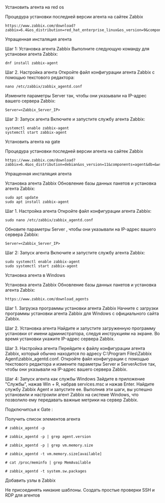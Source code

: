 Установить агента на red os

Процедура установки последней версии агента на сайтек Zabbix
```
https://www.zabbix.com/download?zabbix=6.4&os_distribution=red_hat_enterprise_linux&os_version=9&components=agent&db=&ws=
```

Упращенная инсталяция агента

Шаг 1: Установка агента Zabbix Выполните следующую команду для установки агента Zabbix:
```
dnf install zabbix-agent
```
Шаг 2. Настройка агента Откройте файл конфигурации агента Zabbix с помощью текстового редактора:
```
nano /etc/zabbix/zabbix_agentd.conf
```
Измените параметры Server  так, чтобы они указывали на IP-адрес вашего сервера Zabbix:
```
Server=<Zabbix_Server_IP>
```
Шаг 3: Запуск агента Включите и запустите службу агента Zabbix:
```
systemctl enable zabbix-agent
systemctl start zabbix-agent
```

Установить агента на gate

Процедура установки последней версии агента на сайтек Zabbix
```
https://www.zabbix.com/download?zabbix=6.4&os_distribution=debian&os_version=11&components=agent&db=&ws=
```


Упращенная инсталяция агента


Установка агента Zabbix Обновление базы данных пакетов и установка агента Zabbix:
```
sudo apt update
sudo apt install zabbix-agent
```
Шаг 1. Настройка агента Откройте файл конфигурации агента Zabbix:
```
sudo nano /etc/zabbix/zabbix_agentd.conf
```
Обновите параметры Server , чтобы они указывали на IP-адрес вашего сервера Zabbix:
```
Server=<Zabbix_Server_IP>
```
Шаг 2: Запуск агента Включите и запустите службу агента Zabbix:
```
sudo systemctl enable zabbix-agent
sudo systemctl start zabbix-agent
```

Установка агента в Windows

Установка агента Zabbix Обновление базы данных пакетов и установка агента Zabbix:
```
https://www.zabbix.com/download_agents
```
Шаг 1. Загрузка программы установки агента Zabbix Начните с загрузки программы установки агента Zabbix для Windows с официального сайта Zabbix.


Шаг 2. Установка агента Найдите и запустите загруженную программу установки от имени администратора, следуя инструкциям на экране. Во время установки укажите IP-адрес сервера Zabbix.


Шаг 3. Настройка агента Перейдите к файлу конфигурации агента Zabbix, который обычно находится по адресу C:\Program Files\Zabbix Agent\zabbix_agentd.conf. Откройте файл конфигурации с помощью текстового редактора и измените параметры Server и ServerActive так, чтобы они указывали на IP-адрес вашего сервера Zabbix.


Шаг 4: Запуск агента как службы Windows Зайдите в приложение "Службы", нажав Win + R, набрав services.msc и нажав Enter. Найдите службу Zabbix Agent и запустите ее.
Выполнив эти шаги, вы успешно установили и настроили агент Zabbix на системе Windows, что позволило ему передавать важные метрики на сервер Zabbix.


Подключитсья к Gate :

Получить список элементов агента
```
# zabbix_agentd -p
```
```
# zabbix_agentd -p | grep agent.version
```
```
# zabbix_agentd -p | grep vm.memory.size
```
```
# zabbix_agentd -t vm.memory.size[available]
```
```
# cat /proc/meminfo | grep MemAvailable
```
```
# zabbix_agentd -t system.sw.packages
```

Добавить узлы в Zabbix

Не присоединять никакие шаблоны.
Создать простые проверки SSH и RDP для агентов
